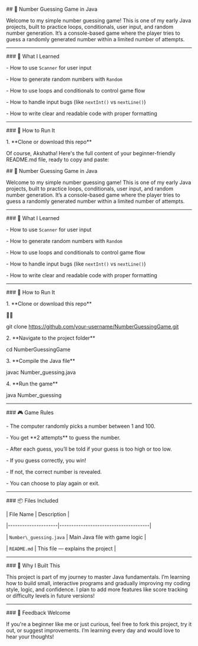 \## 🎯 Number Guessing Game in Java



Welcome to my simple number guessing game! This is one of my early Java projects, built to practice loops, conditionals, user input, and random number generation. It’s a console-based game where the player tries to guess a randomly generated number within a limited number of attempts.



---



\### 🧠 What I Learned

\- How to use `Scanner` for user input

\- How to generate random numbers with `Random`

\- How to use loops and conditionals to control game flow

\- How to handle input bugs (like `nextInt()` vs `nextLine()`)

\- How to write clear and readable code with proper formatting



---



\### 🚀 How to Run It



1\. \*\*Clone or download this repo\*\*  

Of course, Akshatha! Here's the full content of your beginner-friendly README.md file, ready to copy and paste:



\## 🎯 Number Guessing Game in Java



Welcome to my simple number guessing game! This is one of my early Java projects, built to practice loops, conditionals, user input, and random number generation. It’s a console-based game where the player tries to guess a randomly generated number within a limited number of attempts.



---



\### 🧠 What I Learned

\- How to use `Scanner` for user input

\- How to generate random numbers with `Random`

\- How to use loops and conditionals to control game flow

\- How to handle input bugs (like `nextInt()` vs `nextLine()`)

\- How to write clear and readable code with proper formatting



---



\### 🚀 How to Run It



1\. \*\*Clone or download this repo\*\*  





git clone https://github.com/your-username/NumberGuessingGame.git





2\. \*\*Navigate to the project folder\*\*  

cd NumberGuessingGame



3\. \*\*Compile the Java file\*\*  

javac Number\_guessing.java



4\. \*\*Run the game\*\*  

java Number\_guessing



---



\### 🎮 Game Rules

\- The computer randomly picks a number between 1 and 100.

\- You get \*\*2 attempts\*\* to guess the number.

\- After each guess, you’ll be told if your guess is too high or too low.

\- If you guess correctly, you win!

\- If not, the correct number is revealed.

\- You can choose to play again or exit.



---



\### 📦 Files Included

| File Name           | Description                          |

|---------------------|--------------------------------------|

| `Number\_guessing.java` | Main Java file with game logic       |

| `README.md`         | This file — explains the project     |



---



\### 🌱 Why I Built This

This project is part of my journey to master Java fundamentals. I’m learning how to build small, interactive programs and gradually improving my coding style, logic, and confidence. I plan to add more features like score tracking or difficulty levels in future versions!



---



\### 🙌 Feedback Welcome

If you're a beginner like me or just curious, feel free to fork this project, try it out, or suggest improvements. I’m learning every day and would love to hear your thoughts!








